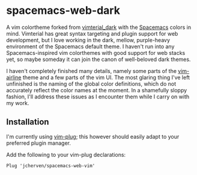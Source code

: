# spacemacs-web-dark

A vim colortheme forked from [vimterial_dark](https://github.com/larsbs/vimterial-dark) with the [Spacemacs](http://spacemacs.org) colors in mind. Vimterial has great syntax targeting and plugin support for web development, but I love working in the dark, mellow, purple-heavy environment of the Spacemacs default theme. I haven't run into any Spacemacs-inspired vim colorthemes with good support for web stacks yet, so maybe someday it can join the canon of well-beloved dark themes.

I haven't completely finished many details, namely some parts of the [vim-airline](https://github.com/vim-airline/vim-airline) theme and a few parts of the vim UI. The most glaring thing I've left unfinished is the naming of the global color definitions, which do not accurately reflect the color names at the moment. In a shamefully sloppy fashion, I'll address these issues as I encounter them while I carry on with my work.

## Installation
I'm currently using [vim-plug](https://github.com/junegunn/vim-plug); this however should easily adapt to your preferred plugin manager.

Add the following to your vim-plug declarations:
```
Plug 'jcherven/spacemacs-web-vim'
```


